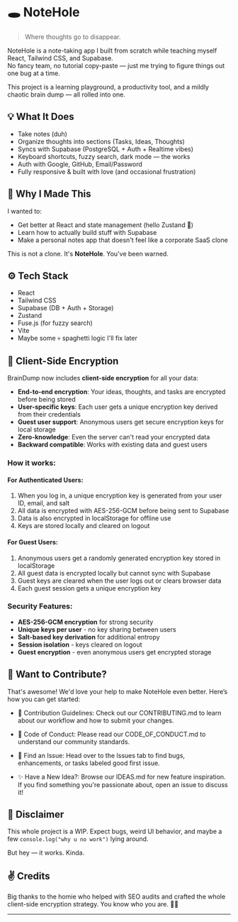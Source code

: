 # 🕳️ NoteHole

> Where thoughts go to disappear.

NoteHole is a note-taking app I built from scratch while teaching myself React, Tailwind CSS, and Supabase.  
No fancy team, no tutorial copy-paste — just me trying to figure things out one bug at a time.

This project is a learning playground, a productivity tool, and a mildly chaotic brain dump — all rolled into one.

## 💡 What It Does

- Take notes (duh)
- Organize thoughts into sections (Tasks, Ideas, Thoughts)
- Syncs with Supabase (PostgreSQL + Auth + Realtime vibes)
- Keyboard shortcuts, fuzzy search, dark mode — the works
- Auth with Google, GitHub, Email/Password
- Fully responsive & built with love (and occasional frustration)

## 🧠 Why I Made This

I wanted to:
- Get better at React and state management (hello Zustand 👋)
- Learn how to actually build stuff with Supabase
- Make a personal notes app that doesn't feel like a corporate SaaS clone

This is not a clone. It's **NoteHole**. You've been warned.

## ⚙️ Tech Stack

- React
- Tailwind CSS
- Supabase (DB + Auth + Storage)
- Zustand
- Fuse.js (for fuzzy search)
- Vite
- Maybe some 💀 spaghetti logic I'll fix later

## 🔐 Client-Side Encryption

BrainDump now includes **client-side encryption** for all your data:

- **End-to-end encryption**: Your ideas, thoughts, and tasks are encrypted before being stored
- **User-specific keys**: Each user gets a unique encryption key derived from their credentials
- **Guest user support**: Anonymous users get secure encryption keys for local storage
- **Zero-knowledge**: Even the server can't read your encrypted data
- **Backward compatible**: Works with existing data and guest users

### How it works:

#### For Authenticated Users:
1. When you log in, a unique encryption key is generated from your user ID, email, and salt
2. All data is encrypted with AES-256-GCM before being sent to Supabase
3. Data is also encrypted in localStorage for offline use
4. Keys are stored locally and cleared on logout

#### For Guest Users:
1. Anonymous users get a randomly generated encryption key stored in localStorage
2. All guest data is encrypted locally but cannot sync with Supabase
3. Guest keys are cleared when the user logs out or clears browser data
4. Each guest session gets a unique encryption key

### Security Features:
- **AES-256-GCM encryption** for strong security
- **Unique keys per user** - no key sharing between users
- **Salt-based key derivation** for additional entropy
- **Session isolation** - keys cleared on logout
- **Guest encryption** - even anonymous users get encrypted storage

## 👋 Want to Contribute?

That's awesome! We'd love your help to make NoteHole even better. Here’s how you can get started:
- 📜 Contribution Guidelines: Check out our CONTRIBUTING.md to learn about our workflow and how to submit your changes.

- 💖 Code of Conduct: Please read our CODE_OF_CONDUCT.md to understand our community standards.

- 🐛 Find an Issue: Head over to the Issues tab to find bugs, enhancements, or tasks labeled good first issue.

- ✨ Have a New Idea?: Browse our IDEAS.md for new feature inspiration. If you find something you're passionate about, open an issue to discuss it!



## 🚧 Disclaimer

This whole project is a WIP. Expect bugs, weird UI behavior, and maybe a few `console.log("why u no work")` lying around.

But hey — it works. Kinda.

## ✌️ Credits

Big thanks to the homie who helped with SEO audits and crafted the whole client-side encryption strategy. You know who you are. 🔐🫡

---
